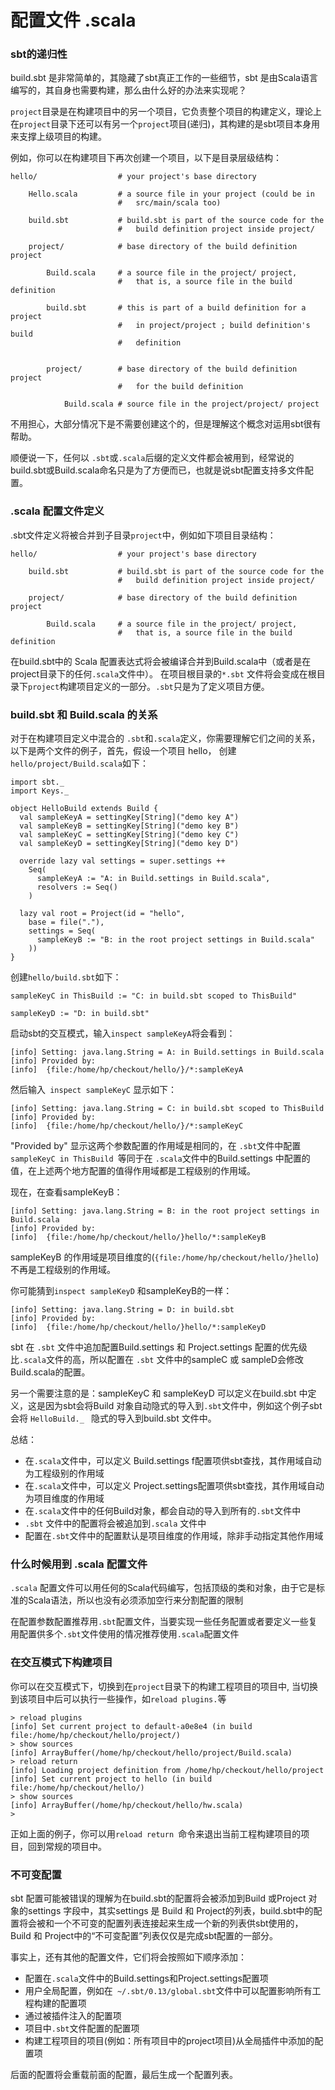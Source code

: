 # 配置文件 .scala

### sbt的递归性

build.sbt 是非常简单的，其隐藏了sbt真正工作的一些细节，sbt 是由Scala语言编写的，其自身也需要构建，那么由什么好的办法来实现呢？

`project`目录是在构建项目中的另一个项目，它负责整个项目的构建定义，理论上在`project`目录下还可以有另一个`project`项目(递归)，其构建的是sbt项目本身用来支撑上级项目的构建。

例如，你可以在构建项目下再次创建一个项目，以下是目录层级结构：

```
hello/                  # your project's base directory

    Hello.scala         # a source file in your project (could be in
                        #   src/main/scala too)

    build.sbt           # build.sbt is part of the source code for the
                        #   build definition project inside project/

    project/            # base directory of the build definition project

        Build.scala     # a source file in the project/ project,
                        #   that is, a source file in the build definition

        build.sbt       # this is part of a build definition for a project
                        #   in project/project ; build definition's build
                        #   definition


        project/        # base directory of the build definition project
                        #   for the build definition

            Build.scala # source file in the project/project/ project
```
不用担心，大部分情况下是不需要创建这个的，但是理解这个概念对运用sbt很有帮助。

顺便说一下，任何以 `.sbt`或`.scala`后缀的定义文件都会被用到，经常说的build.sbt或Build.scala命名只是为了方便而已，也就是说sbt配置支持多文件配置。

### .scala 配置文件定义

.sbt文件定义将被合并到子目录`project`中，例如如下项目目录结构：

```
hello/                  # your project's base directory

    build.sbt           # build.sbt is part of the source code for the
                        #   build definition project inside project/

    project/            # base directory of the build definition project

        Build.scala     # a source file in the project/ project,
                        #   that is, a source file in the build definition
```

在build.sbt中的 Scala 配置表达式将会被编译合并到Build.scala中（或者是在project目录下的任何`.scala`文件中）。
在项目根目录的`*.sbt` 文件将会变成在根目录下`project`构建项目定义的一部分。`.sbt`只是为了定义项目方便。

### build.sbt 和 Build.scala 的关系

对于在构建项目定义中混合的 `.sbt`和`.scala`定义，你需要理解它们之间的关系，以下是两个文件的例子，首先，假设一个项目 hello， 创建`hello/project/Build.scala`如下：

```
import sbt._
import Keys._

object HelloBuild extends Build {
  val sampleKeyA = settingKey[String]("demo key A")
  val sampleKeyB = settingKey[String]("demo key B")
  val sampleKeyC = settingKey[String]("demo key C")
  val sampleKeyD = settingKey[String]("demo key D")

  override lazy val settings = super.settings ++
    Seq(
      sampleKeyA := "A: in Build.settings in Build.scala",
      resolvers := Seq()
    )

  lazy val root = Project(id = "hello",
    base = file("."),
    settings = Seq(
      sampleKeyB := "B: in the root project settings in Build.scala"
    ))
}
```

创建`hello/build.sbt`如下：

```
sampleKeyC in ThisBuild := "C: in build.sbt scoped to ThisBuild"

sampleKeyD := "D: in build.sbt"
```

启动sbt的交互模式，输入`inspect sampleKeyA`将会看到：

```
[info] Setting: java.lang.String = A: in Build.settings in Build.scala
[info] Provided by:
[info]  {file:/home/hp/checkout/hello/}/*:sampleKeyA
```

然后输入` inspect sampleKeyC` 显示如下：

```
[info] Setting: java.lang.String = C: in build.sbt scoped to ThisBuild
[info] Provided by:
[info]  {file:/home/hp/checkout/hello/}/*:sampleKeyC
```

"Provided by" 显示这两个参数配置的作用域是相同的，在 `.sbt`文件中配置`sampleKeyC in ThisBuild `等同于在 `.scala`文件中的Build.settings 中配置的值，在上述两个地方配置的值得作用域都是工程级别的作用域。

现在，在查看sampleKeyB：

```
[info] Setting: java.lang.String = B: in the root project settings in Build.scala
[info] Provided by:
[info]  {file:/home/hp/checkout/hello/}hello/*:sampleKeyB
```

sampleKeyB 的作用域是项目维度的(`{file:/home/hp/checkout/hello/}hello`)不再是工程级别的作用域。

你可能猜到`inspect sampleKeyD` 和sampleKeyB的一样：

```
[info] Setting: java.lang.String = D: in build.sbt
[info] Provided by:
[info]  {file:/home/hp/checkout/hello/}hello/*:sampleKeyD
```

sbt 在 `.sbt` 文件中追加配置Build.settings 和 Project.settings 配置的优先级比`.scala`文件的高，所以配置在 `.sbt` 文件中的sampleC 或 sampleD会修改Build.scala的配置。

另一个需要注意的是：sampleKeyC 和 sampleKeyD 可以定义在build.sbt 中定义，这是因为sbt会将Build 对象自动隐式的导入到`.sbt`文件中，例如这个例子sbt 会将 `HelloBuild._ ` 隐式的导入到build.sbt 文件中。

总结：

* 在`.scala`文件中，可以定义 Build.settings f配置项供sbt查找，其作用域自动为工程级别的作用域
* 在`.scala`文件中，可以定义 Project.settings配置项供sbt查找，其作用域自动为项目维度的作用域
* 在`.scala`文件中的任何Build对象，都会自动的导入到所有的`.sbt`文件中
* `.sbt` 文件中的配置将会被追加到`.scala` 文件中
* 配置在`.sbt`文件中的配置默认是项目维度的作用域，除非手动指定其他作用域

### 什么时候用到 .scala 配置文件

`.scala` 配置文件可以用任何的Scala代码编写，包括顶级的类和对象，由于它是标准的Scala语法，所以也没有必须添加空行来分割配置的限制

在配置参数配置推荐用`.sbt`配置文件，当要实现一些任务配置或者要定义一些复用配置供多个`.sbt`文件使用的情况推荐使用`.scala`配置文件

### 在交互模式下构建项目

你可以在交互模式下，切换到在`project`目录下的构建工程项目的项目中, 当切换到该项目中后可以执行一些操作，如`reload plugins.`等

```
> reload plugins
[info] Set current project to default-a0e8e4 (in build file:/home/hp/checkout/hello/project/)
> show sources
[info] ArrayBuffer(/home/hp/checkout/hello/project/Build.scala)
> reload return
[info] Loading project definition from /home/hp/checkout/hello/project
[info] Set current project to hello (in build file:/home/hp/checkout/hello/)
> show sources
[info] ArrayBuffer(/home/hp/checkout/hello/hw.scala)
>
```

正如上面的例子，你可以用`reload return `命令来退出当前工程构建项目的项目，回到常规的项目中。

### 不可变配置

sbt 配置可能被错误的理解为在build.sbt的配置将会被添加到Build 或Project 对象的settings 字段中，其实settings 是 Build 和 Project的列表，build.sbt中的配置将会被和一个不可变的配置列表连接起来生成一个新的列表供sbt使用的， Build 和 Project中的“不可变配置”列表仅仅是完成sbt配置的一部分。


事实上，还有其他的配置文件，它们将会按照如下顺序添加：

* 配置在`.scala`文件中的Build.settings和Project.settings配置项
* 用户全局配置，例如在` ~/.sbt/0.13/global.sbt`文件中可以配置影响所有工程构建的配置项
* 通过被插件注入的配置项
* 项目中`.sbt`文件配置的配置项
* 构建工程项目的项目(例如：所有项目中的project项目)从全局插件中添加的配置项

后面的配置将会重载前面的配置，最后生成一个配置列表。
